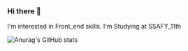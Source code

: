 ### Hi there 👋

I'm interested in Front_end skills.
I'm Studying at SSAFY_11th


![Anurag's GitHub stats](https://github-readme-stats.vercel.app/api?username=Kamuie99&show_icons=true&theme=transparent)

<!--
**Kamuie99/Kamuie99** is a ✨ _special_ ✨ repository because its `README.md` (this file) appears on your GitHub profile.

Here are some ideas to get you started:

- 🔭 I’m currently working on ...
- 🌱 I’m currently learning ...
- 👯 I’m looking to collaborate on ...
- 🤔 I’m looking for help with ...
- 💬 Ask me about ...
- 📫 How to reach me: ...
- 😄 Pronouns: ...
- ⚡ Fun fact: ...
-->
